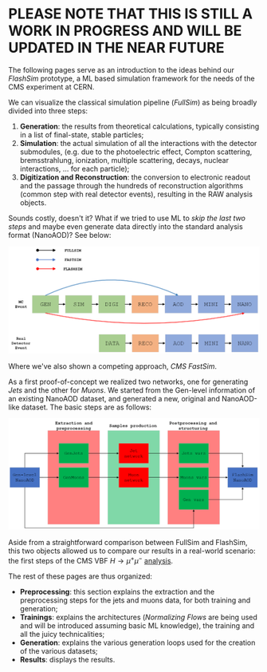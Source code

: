 # PLEASE NOTE THAT THIS IS STILL A WORK IN PROGRESS AND WILL BE UPDATED IN THE NEAR FUTURE

The following pages serve as an introduction to the ideas behind our *FlashSim* prototype, a ML based simulation framework for the needs of the CMS experiment at CERN.

We can visualize the classical simulation pipeline (*FullSim*) as being broadly divided into three steps:

1. **Generation**: the results from theoretical calculations, typically consisting in a list of final-state, stable particles;
2. **Simulation**: the actual simulation of all the interactions with the detector submodules,  (e.g. due to the photoelectric effect, Compton scattering, bremsstrahlung, ionization, multiple scattering, decays, nuclear interactions, $\dots$ for each particle);
3. **Digitization and Reconstruction**: the conversion to electronic readout and the passage through the hundreds of reconstruction algorithms (common step with real detector events), resulting in the RAW analysis objects.

Sounds costly, doesn't it? What if we tried to use ML to *skip the last two steps* and maybe even generate data directly into the standard analysis format (NanoAOD)? See below:

![The basic idea](img/pipeline.png)

Where we've also shown a competing approach, *CMS FastSim*.

As a first proof-of-concept we realized two networks, one for generating *Jets* and the other for *Muons*. We started from the Gen-level information of an existing NanoAOD dataset, and generated a new, original and NanoAOD-like dataset. The basic steps are as follows:

![End-to-end generation](img/endtoend.png)

 Aside from a straightforward comparison between FullSim and FlashSim, this two objects allowed us to compare our results in a real-world scenario: the first steps of the CMS VBF $H \rightarrow \mu^+ \mu^-$ [analysis][1].

 [1]: <https://link.springer.com/article/10.1007/JHEP01(2021)148> "Full Analysis" 

The rest of these pages are thus organized:

- **Preprocessing**: this section explains the extraction and the preprocessing steps for the jets and muons data, for both training and generation;
- **Trainings**: explains the architectures (*Normalizing Flows* are being used and will be introduced assuming basic ML knowledge), the training and all the juicy technicalities;
- **Generation**: explains the various generation loops used for the creation of the various datasets;
- **Results**: displays the results.


